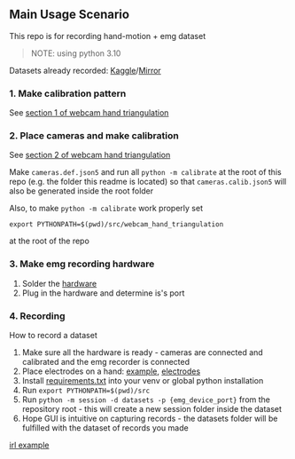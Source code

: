 ## Main Usage Scenario

This repo is for recording hand-motion + emg dataset

> NOTE: using python 3.10

Datasets already recorded: [Kaggle](https://www.kaggle.com/datasets/nabuki/0-flexemg)/[Mirror](https://disk.yandex.ru/d/cb7SKNySETBE2w)

### 1. Make calibration pattern

See [section 1 of webcam hand triangulation](src/webcam_hand_triangulation/README.md#1-make-calibration-pattern)

### 2. Place cameras and make calibration

See [section 2 of webcam hand triangulation](src/webcam_hand_triangulation/README.md#2-place-cameras-and-make-calibration)

Make `cameras.def.json5` and run all `python -m calibrate` at the root of this repo (e.g. the folder this readme is located)
so that `cameras.calib.json5` will also be generated inside the root folder

Also, to make `python -m calibrate` work properly set
```
export PYTHONPATH=$(pwd)/src/webcam_hand_triangulation
```
at the root of the repo

### 3. Make emg recording hardware

1. Solder the [hardware](src/emg_capture/README.md)
2. Plug in the hardware and determine is's port

### 4. Recording
How to record a dataset
1. Make sure all the hardware is ready - cameras are connected and calibrated and the emg recorder is connected
2. Place electrodes on a hand: [example](electrode_placement.jpg), [electrodes](https://nika-medical.ru/elektrodi-dly-ekg/jelektrodi-odnorazovie/jelektrod-jekg-odnorazovij-nika-medikal-nm-26)
3. Install [requirements.txt](src/session/requirements.txt) into your venv or global python installation
4. Run `export PYTHONPATH=$(pwd)/src`
5. Run `python -m session -d datasets -p {emg_device_port}` from the repository root - this will create a new session folder inside the dataset
6. Hope GUI is intuitive on capturing records - the datasets folder will be fulfilled with the dataset of records you made

[irl example](https://youtu.be/oRzSBjHZ83c)
